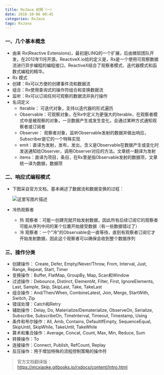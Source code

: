 ```yaml
---
title: RxJava 初探（一）
date: 2016-10-06 00:45
categories: RxJava
tags: RxJava
---
```

### 一、几个基本概念
* 由来
	Rx(Reactive Extensions)，最初是LINQ的一个扩展，后由微软团队开发，在2012年11月开源。ReactiveX.io给的定义是，Rx是一个使用可观察数据流进行异步编程的编程接口，ReactiveX结合了观察者模式、迭代器模式和函数式编程的精华。
* Rx 模式
 * 创建：Rx可以方便的创建事件流和数据流
 * 组合：Rx使用查询式的操作符组合和变换数据流
 * 监听：Rx可以订阅任何可观察的数据流并执行操作
* 名词定义
	* Iterable： 可迭代对象，支持以迭代器的形式遍历
	* Observable：可观察对象，在Rx中定义为更强大的Iterable，在观察者模式中是被观察的对象，一旦数据产生或发生变化，会通过某种方式通知观察者或订阅者
	* Observer： 观察者对象，监听Observable发射的数据并做出响应，Subscriber是它的一个特殊实现
	* emit：直译为发射，发布，发出，含义是Observable在数据产生或变化时发送通知给Observer，调用Observer对应的方法。文章统一翻译为发射
	* items：直译为项目，条目，在Rx里是指Observable发射的数据项，文章统一译为数据，数据项

### 二、响应式编程模式
* 下图采自官方文档，基本阐述了数据流和数据变换的过程：
	
	![这里写图片描述](https://canyifenglin-1258849639.cos.ap-beijing.myqcloud.com/blog/files/rxjava%E7%AE%80%E5%8D%95%E5%9B%BE%E8%A7%A3.png)
* 冷热观察者
	* 热 观察者：可能一创建完就开始发射数据，因此所有后续订阅它的观察者可能从序列中间的某个位置开始接受数据（有一些数据错过了）
	* 冷 观察者：一个"冷"的Observable会一直等待，直到有观察者订阅它才开始发射数据，因此这个观察者可以确保会收到整个数据序列

### 三、操作分类
* 创建操作： Create, Defer, Empty/Never/Throw, From, Interval, Just, Range, Repeat, Start, Timer
* 变换操作：Buffer, FlatMap, GroupBy, Map, Scan和Window
* 过滤操作：Debounce, Distinct, ElementAt, Filter, First, IgnoreElements, Last, Sample, Skip, SkipLast, Take, TakeLast
* 组合操作：And/Then/When, CombineLatest, Join, Merge, StartWith, Switch, Zip
* 错误处理：Catch和Retry
* 辅助操作：Delay, Do, Materialize/Dematerialize, ObserveOn, Serialize, Subscribe, SubscribeOn, TimeInterval, Timeout, Timestamp, Using
* 条件和布尔操作：All, Amb, Contains, DefaultIfEmpty, SequenceEqual, SkipUntil, SkipWhile, TakeUntil, TakeWhile
* 算术和集合操作：Average, Concat, Count, Max, Min, Reduce, Sum
* 转换操作：To
* 连接操作：Connect, Publish, RefCount, Replay
* 反压操作：用于增加特殊的流程控制策略的操作符

> 官方文档翻译版：https://mcxiaoke.gitbooks.io/rxdocs/content/Intro.html